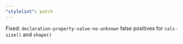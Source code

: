 ```yaml
---
"stylelint": patch
---
```


Fixed: `declaration-property-value-no-unknown` false positives for `calc-size()` and `shape()`
